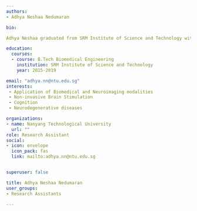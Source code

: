 ```yaml
---
authors:
- Adhya Neshaa Nedumaran

bio: 

Adhya Neshaa graduated from SRM Institute of Science and Technology with a Bachelors of Technology in Biomedical Engineering in 2019. Her research interest lies in the application of biomedical modalities to understand neurodegenerative diseases, cognitive function and balance in middle-aged and older adults. At Clinical Brain Lab, she is currently working on a project investigating neuroplasticity with concurrent Transcranial Magnetic Stimulation (TMS) and Electroencephalography (EEG). 

education:
  courses:
  - course: B.Tech Biomedical Engineering
    institution: SRM Institute of Science and Technology 
    year: 2015-2019

email: "adhya.nn@ntu.edu.sg"
interests:
 - Application of Biomedical and Neuroimaging modalities
 - Non-invasive Brain Stimulation
 - Cognition
 - Neurodegenerative diseases

organizations:
- name: Nanyang Technological University
  url: ""
role: Research Assistant
social:
- icon: envelope
  icon_pack: fas
  link: mailto:adhya.nn@ntu.edu.sg


superuser: false

title: Adhya Neshaa Nedumaran
user_groups:
- Research Assistants

---
```

